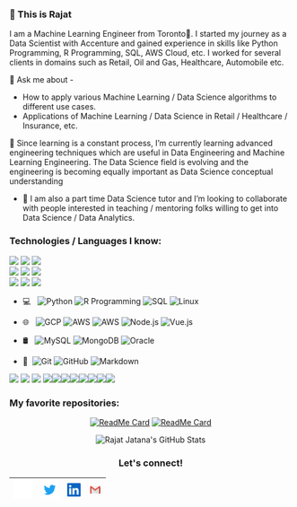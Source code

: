 ### 👋 This is Rajat 

I am a Machine Learning Engineer from Toronto🚀. I started my journey as a Data Scientist with Accenture and gained experience in skills like Python Programming, R Programming, SQL, AWS Cloud, etc. I worked for several clients in domains such as Retail, Oil and Gas, Healthcare, Automobile etc. 


💬 Ask me about - 
  - How to apply various Machine Learning / Data Science algorithms to different use cases. 
  - Applications of Machine Learning / Data Science in Retail / Healthcare / Insurance, etc. 

🌱 Since learning is a constant process, I’m currently learning advanced engineering techniques which are useful in Data Engineering and Machine Learning Engineering. The Data Science field is evolving and the engineering is becoming equally important as Data Science conceptual understanding 

- 👯 I am also a part time Data Science tutor and I’m looking to collaborate with people interested in teaching / mentoring folks willing to get into Data Science / Data Analytics. 



### Technologies / Languages I know: 

<p>

<code><img width="10%" src="https://www.vectorlogo.zone/logos/java/java-ar21.svg"></code>
<code><img width="10%" src="https://www.vectorlogo.zone/logos/python/python-ar21.svg"></code>
<code><img width="8%" src="https://www.vectorlogo.zone/logos/r-project/r-project-icon.svg"></code>
<br />
<code><img width="10%" src="https://www.vectorlogo.zone/logos/pocoo_flask/pocoo_flask-ar21.svg"></code>
<code><img width="10%" src="https://www.vectorlogo.zone/logos/mysql/mysql-ar21.svg"></code>
<code><img width="10%" src="https://www.vectorlogo.zone/logos/mongodb/mongodb-ar21.svg"></code>
<br />
<code><img width="10%" src="https://www.vectorlogo.zone/logos/apache_spark/apache_spark-ar21.svg"></code>
<code><img width="10%" src="https://www.vectorlogo.zone/logos/apache_hadoop/apache_hadoop-ar21.svg"></code>
<code><img width="10%" src="https://www.vectorlogo.zone/logos/git-scm/git-scm-ar21.svg"></code>
</p>


- 💻 &#160; ![Python](https://img.shields.io/badge/-Python-333333?style=flat&logo=Python&logoColor=007396)
![R Programming](https://img.shields.io/badge/-R-333333?style=flat&logo=R&logoColor=FCC624)
![SQL](https://img.shields.io/badge/-SQL-333333?style=flat&logo=MySQL&logoColor=FF4800)
![Linux](https://img.shields.io/badge/-Linux-333333?style=flat&logo=Linux&logoColor=FCC624)

- 🌐 &#160; ![GCP](http://img.shields.io/badge/-Google%20Cloud%20Platform-4285F4?style=flat&logo=google%20cloud)
![AWS](http://img.shields.io/badge/-Amazon%20Web%20Services-4285F4?style=flat&logo=aws&logoColor=563D7C)
![AWS](https://img.shields.io/badge/-Bootstrap-333333?style=flat&logo=bootstrap&logoColor=563D7C)
![Node.js](https://img.shields.io/badge/-Node.js-333333?style=flat&logo=node.js)
![Vue.js](https://img.shields.io/badge/-VueJS-333333?style=flat&logo=Vue.js)
- 🛢 &#160; ![MySQL](https://img.shields.io/badge/-MySQL-333333?style=flat&logo=mysql)
![MongoDB](https://img.shields.io/badge/-MongoDB-333333?style=flat&logo=mongodb)
![Oracle](https://img.shields.io/badge/-Oracle-333333?style=flat&logo=Oracle)
- 🔧 &#160;![Git](https://img.shields.io/badge/-Git-333333?style=flat&logo=git)
![GitHub](https://img.shields.io/badge/-GitHub-333333?style=flat&logo=github)
![Markdown](https://img.shields.io/badge/-Markdown-333333?style=flat&logo=markdown)

<img src="https://img.shields.io/badge/-Python-black?style=flat&logo=python&logoColor=white"> <img src="https://img.shields.io/badge/-MySQL-F29111?style=flat&logo=mysql&logoColor=FFFFFF">
<img src="http://img.shields.io/badge/-Java-F89820?style=flat&logo=java&logoColor=white">
<img src="http://img.shields.io/badge/-Google%20Cloud%20Platform-4285F4?style=flat&logo=google%20cloud&logoColor=white"><img src="https://img.shields.io/badge/-JavaScript-eed718?style=flat&logo=javascript&logoColor=ffffff"><img src="https://img.shields.io/badge/-MongoDB-4DB33D?style=flat&logo=mongodb&logoColor=FFFFFF"><img src="https://img.shields.io/badge/-GraphQL-e535ab?style=flat&logo=graphql&logoColor=FFFFFF"><img src="http://img.shields.io/badge/-Github-000000?style=flat&logo=github&logoColor=FFFFFF"><img src="http://img.shields.io/badge/-VS%20Code-007ACC?style=flat&logo=visual%20studio%20code&logoColor=white"><img src="http://img.shields.io/badge/-Heroku-430098?style=flat&logo=heroku&logoColor=white"><img src="http://img.shields.io/badge/-Docker-black?style=flat&logo=Docker&logoColor=white">


### My favorite repositories:
<div align=center>

[![ReadMe Card](https://github-readme-stats.vercel.app/api/pin/?username=rajatjatana&repo=Programming-for-Data-Science-with-R&theme=radical)](https://github.com/rajatjatana/Programming-for-Data-Science-with-R)
[![ReadMe Card](https://github-readme-stats.vercel.app/api/pin/?username=rajatjatana&repo=machine-learning-model-deployment&theme=cobalt)](https://github.com/rajatjatana/machine-learning-model-deployment)

![Rajat Jatana's GitHub Stats](https://github-readme-stats.vercel.app/api?username=rajatjatana&hide=["stars"]&show_icons=true)


### Let's connect!
| [<img src="https://raw.githubusercontent.com/Delta456/Delta456/master/img/github.png" alt="github logo" width="34">](https://github.com/rajatjatana) |   [<img src="https://raw.githubusercontent.com/Delta456/Delta456/master/img/twitter.png" alt="twitter logo" width="34">](https://twitter.com/rajatjatana) |  [<img src="https://github.com/Amchuz/Amchuz/blob/master/linkedin.jpeg" alt="linkedin logo" width="24">](https://www.linkedin.com/in/rajatjatana/) |  [<img src="https://github.com/Amchuz/Amchuz/blob/master/gmail.jpeg" alt="gmail logo" width="24">](jatana.rajat@gmail.com)
|---|---|---|---|


